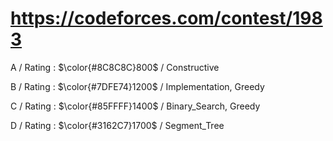 # https://codeforces.com/contest/1983

A / Rating : $\color{#8C8C8C}800$ / Constructive

B / Rating : $\color{#7DFE74}1200$ / Implementation, Greedy

C / Rating : $\color{#85FFFF}1400$ / Binary_Search, Greedy

D / Rating : $\color{#3162C7}1700$ / Segment_Tree
